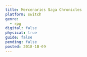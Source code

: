 ```yaml
---
title: Mercenaries Saga Chronicles
platform: switch
genre:
  - rpg
digital: false
physical: true
guide: false
pending: false
posted: 2018-10-09
---
```

